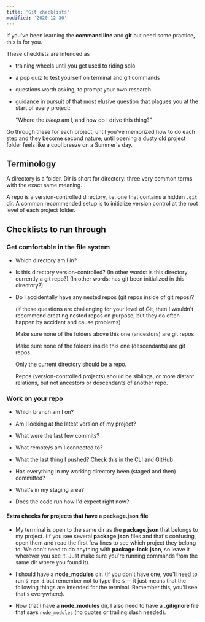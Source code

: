 ```yaml
---
title: 'Git checklists'
modified: '2020-12-30'
---
```


If you've been learning the **command line** and **git** but need some practice, this is for you.

These checklists are intended as

- training wheels until you get used to riding solo

- a pop quiz to test yourself on terminal and git commands

- questions worth asking, to prompt your own research

- guidance in pursuit of that most elusive question that plagues you at the start of every project:

  "Where the _bleep_ am I, and how do I drive this thing?"

Go through these for each project, until you've memorized how to do each step and they become second nature; until opening a dusty old project folder feels like a cool breeze on a Summer's day.

## Terminology

A directory is a folder. Dir is short for directory: three very common terms with the exact same meaning.

A repo is a version-controlled directory, i.e. one that contains a hidden `.git` dir. A common recommended setup is to initialize version control at the root level of each project folder.

## Checklists to run through

### Get comfortable in the file system

- Which directory am I in?

- Is this directory version-controlled?
  (In other words: is this directory currently a git repo?)
  (In other words: has git been initialized in this directory?)

- Do I accidentally have any nested repos (git repos inside of git repos)?

  (if these questions are challenging for your level of Git,
  then I wouldn't recommend creating nested repos on purpose,
  but they do often happen by accident and cause problems)

  Make sure none of the folders above this one (ancestors) are git repos.

  Make sure none of the folders inside this one (descendants) are git repos.

  Only the current directory should be a repo.

  Repos (version-controlled projects) should be siblings, or more distant relations,
  but not ancestors or descendants of another repo.

### Work on your repo

- Which branch am I on?

- Am I looking at the latest version of my project?

- What were the last few commits?

- What remote/s am I connected to?

- What the last thing I pushed? Check this in the CLI and GitHub

- Has everything in my working directory been (staged and then) committed?

- What's in my staging area?

- Does the code run how I'd expect right now?

#### Extra checks for projects that have a **package.json** file

- My terminal is open to the same dir as the **package.json** that belongs to my project.
  (If you see several **package.json** files and that's confusing, open them and read the first few lines to see which project they belong to.
  We don't need to do anything with **package-lock.json**, so leave it wherever you see it. Just make sure you're running commands from the same dir where you found it).

- I should have a **node_modules** dir.
  (If you don't have one, you'll need to run `$ npm i` but remember not to type the `$` — it just means
  that the following things are intended for the terminal. Remember this, you'll see that `$` everywhere).

- Now that I have a **node_modules** dir, I also need to have a **.gitignore** file that says `node_modules` (no quotes or trailing slash needed).
